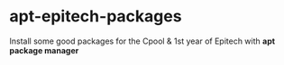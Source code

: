 # apt-epitech-packages
Install some good packages for the Cpool & 1st year of Epitech with **apt package manager**
